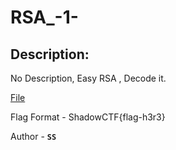 
# RSA_-1-
## Description:
No Description, 
Easy RSA , Decode it.

[File](https://drive.google.com/file/d/1n2ce_MqaouiVBQvhRF1Lk_GX449sFNSm/view?usp=sharing)

Flag Format - ShadowCTF{flag-h3r3} 

Author - **`SS`**

